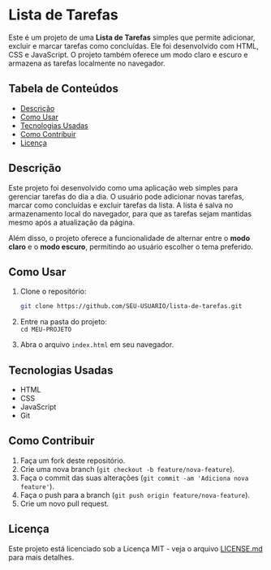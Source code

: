 # Lista de Tarefas

Este é um projeto de uma **Lista de Tarefas** simples que permite adicionar, excluir e marcar tarefas como concluídas. Ele foi desenvolvido com HTML, CSS e JavaScript. O projeto também oferece um modo claro e escuro e armazena as tarefas localmente no navegador.

## Tabela de Conteúdos

- [Descrição](#descrição)
- [Como Usar](#como-usar)
- [Tecnologias Usadas](#tecnologias-usadas)
- [Como Contribuir](#como-contribuir)
- [Licença](#licença)

## Descrição

Este projeto foi desenvolvido como uma aplicação web simples para gerenciar tarefas do dia a dia. O usuário pode adicionar novas tarefas, marcar como concluídas e excluir tarefas da lista. A lista é salva no armazenamento local do navegador, para que as tarefas sejam mantidas mesmo após a atualização da página.

Além disso, o projeto oferece a funcionalidade de alternar entre o **modo claro** e o **modo escuro**, permitindo ao usuário escolher o tema preferido.

## Como Usar

1. Clone o repositório:

   ```bash
   git clone https://github.com/SEU-USUARIO/lista-de-tarefas.git
   ```

2. Entre na pasta do projeto:  
   `cd MEU-PROJETO`
3. Abra o arquivo `index.html` em seu navegador.

## Tecnologias Usadas

- HTML
- CSS
- JavaScript
- Git

## Como Contribuir

1. Faça um fork deste repositório.
2. Crie uma nova branch (`git checkout -b feature/nova-feature`).
3. Faça o commit das suas alterações (`git commit -am 'Adiciona nova feature'`).
4. Faça o push para a branch (`git push origin feature/nova-feature`).
5. Crie um novo pull request.

## Licença

Este projeto está licenciado sob a Licença MIT - veja o arquivo [LICENSE.md](LICENSE.md) para mais detalhes.
